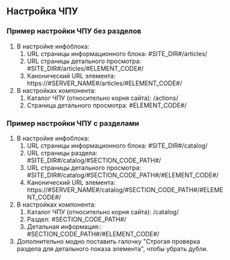 ## Настройка ЧПУ

### Пример настройки ЧПУ без разделов

1. В настройке инфоблока:
    1. URL страницы информационного блока: #SITE_DIR#/articles/
    2. URL страницы детального просмотра: #SITE_DIR#/articles/#ELEMENT_CODE#/
    3. Канонический URL элемента: https://#SERVER_NAME#/articles/#ELEMENT_CODE#/
2. В настройках компонента:
    1. Каталог ЧПУ (относительно корня сайта): /actions/
    2. Страница детального просмотра: #ELEMENT_CODE#/

### Пример настройки ЧПУ с разделами

1. В настройке инфоблока:
    1. URL страницы информационного блока: #SITE_DIR#/catalog/
    2. URL страницы раздела: #SITE_DIR#/catalog/#SECTION_CODE_PATH#/
    2. URL страницы детального просмотра: #SITE_DIR#/catalog/#SECTION_CODE_PATH#/#ELEMENT_CODE#/
    3. Канонический URL элемента: https://#SERVER_NAME#/catalog/#SECTION_CODE_PATH#/#ELEMENT_CODE#/
2. В настройках компонента:
    1. Каталог ЧПУ (относительно корня сайта): /catalog/
    2. Раздел: #SECTION_CODE_PATH#/
    3. Детальная информация:: #SECTION_CODE_PATH#/#ELEMENT_CODE#/
3. Дополнительно модно поставить галочку "Строгая проверка раздела для детального показа элемента", чтобы убрать дубли.